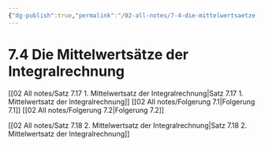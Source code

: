 ```yaml
---
{"dg-publish":true,"permalink":"/02-all-notes/7-4-die-mittelwertsaetze-der-integralrechnung/","dgHomeLink":true,"dgPassFrontmatter":false}
---
```


# 7.4 Die Mittelwertsätze der Integralrechnung
[[02 All notes/Satz 7.17 1. Mittelwertsatz der Integralrechnung|Satz 7.17 1. Mittelwertsatz der Integralrechnung]]
[[02 All notes/Folgerung 7.1|Folgerung 7.1]]
[[02 All notes/Folgerung 7.2|Folgerung 7.2]]

[[02 All notes/Satz 7.18 2. Mittelwertsatz der Integralrechnung|Satz 7.18 2. Mittelwertsatz der Integralrechnung]]